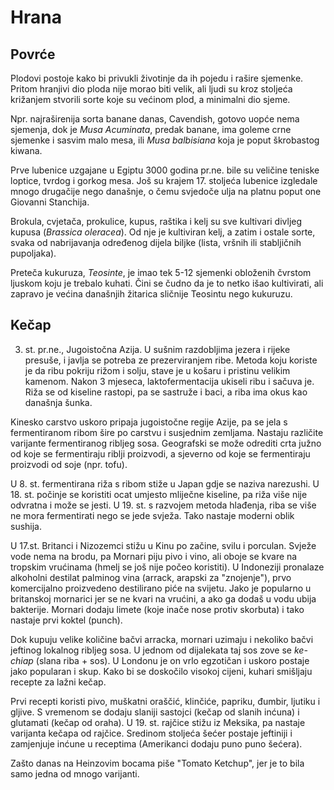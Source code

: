 # Hrana

## Povrće

Plodovi postoje kako bi privukli životinje da ih pojedu i rašire sjemenke. Pritom hranjivi dio ploda nije morao biti velik, ali ljudi su kroz stoljeća križanjem stvorili sorte koje su većinom plod, a minimalni dio sjeme.

Npr. najraširenija sorta banane danas, Cavendish, gotovo uopće nema sjemenja, dok je *Musa Acuminata*, predak banane, ima goleme crne sjemenke i sasvim malo mesa, ili *Musa balbisiana* koja je poput škrobastog kiwana.

Prve lubenice uzgajane u Egiptu 3000 godina pr.ne. bile su veličine teniske loptice, tvrdog i gorkog mesa. Još su krajem 17. stoljeća lubenice izgledale mnogo drugačije nego današnje, o čemu svjedoče ulja na platnu poput one Giovanni Stanchija.

Brokula, cvjetača, prokulice, kupus, raštika i kelj su sve kultivari divljeg kupusa (*Brassica oleracea*). Od nje je kultiviran kelj, a zatim i ostale sorte, svaka od nabrijavanja određenog dijela biljke (lista, vršnih ili stabljičnih pupoljaka).

Preteča kukuruza, *Teosinte*, je imao tek 5-12 sjemenki obloženih čvrstom ljuskom koju je trebalo kuhati. Čini se čudno da je to netko išao kultivirati, ali zapravo je većina današnjih žitarica sličnije Teosintu nego kukuruzu.

## Kečap

3. st. pr.ne., Jugoistočna Azija. U sušnim razdobljima jezera i rijeke presuše, i javlja se potreba ze prezerviranjem ribe. Metoda koju koriste je da ribu pokriju rižom i solju, stave je u košaru i pristinu velikim kamenom. Nakon 3 mjeseca, laktofermentacija ukiseli ribu i sačuva je. Riža se od kiseline rastopi, pa se sastruže i baci, a riba ima okus kao današnja šunka.

Kinesko carstvo uskoro pripaja jugoistočne regije Azije, pa se jela s fermentiranom ribom šire po carstvu i susjednim zemljama. Nastaju različite varijante fermentiranog ribljeg sosa. Geografski se može odrediti crta južno od koje se fermentiraju riblji proizvodi, a sjeverno od koje se fermentiraju proizvodi od soje (npr. tofu).

U 8. st. fermentirana riža s ribom stiže u Japan gdje se naziva narezushi. U 18. st. počinje se koristiti ocat umjesto mliječne kiseline, pa riža više nije odvratna i može se jesti. U 19. st. s razvojem metoda hlađenja, riba se više ne mora fermentirati nego se jede svježa. Tako nastaje moderni oblik sushija.

U 17.st. Britanci i Nizozemci stižu u Kinu po začine, svilu i porculan. Svježe vode nema na brodu, pa Mornari piju pivo i vino, ali oboje se kvare na tropskim vrućinama (hmelj se još nije počeo koristiti). U Indoneziji pronalaze alkoholni destilat palminog vina (arrack, arapski za "znojenje"), prvo komercijalno proizvedeno destilirano piće na svijetu. Jako je popularno u britanskoj mornarici jer se ne kvari na vrućini, a ako ga dodaš u vodu ubija bakterije. Mornari dodaju limete (koje inače nose protiv skorbuta) i tako nastaje prvi koktel (punch).

Dok kupuju velike količine bačvi arracka, mornari uzimaju i nekoliko bačvi jeftinog lokalnog ribljeg sosa. U jednom od dijalekata taj sos zove se *ke-chiap* (slana riba + sos). U Londonu je on vrlo egzotičan i uskoro postaje jako popularan i skup. Kako bi se doskočilo visokoj cijeni, kuhari smišljaju recepte za lažni kečap.

Prvi recepti koristi pivo, muškatni oraščić, klinčiće, papriku, đumbir, ljutiku i gljive. S vremenom se dodaju slaniji sastojci (kečap od slanih inćuna) i glutamati (kečap od oraha). U 19. st. rajčice stižu iz Meksika, pa nastaje varijanta kečapa od rajčice. Sredinom stoljeća šećer postaje jeftiniji i zamjenjuje inćune u receptima (Amerikanci dodaju puno puno šećera).

Zašto danas na Heinzovim bocama piše "Tomato Ketchup", jer je to bila samo jedna od mnogo varijanti.
